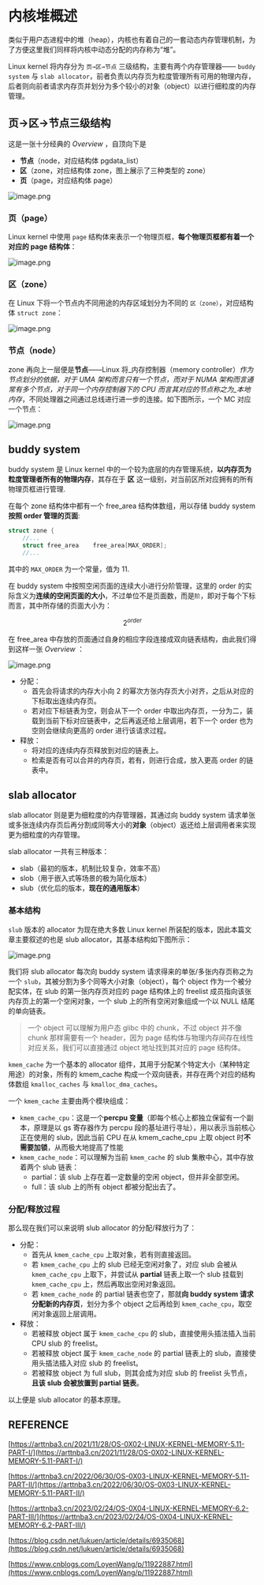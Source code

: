 # 内核堆概述

类似于用户态进程中的堆（heap），内核也有着自己的一套动态内存管理机制，为了方便这里我们同样将内核中动态分配的内存称为“堆”。

Linux kernel 将内存分为 `页→区→节点` 三级结构，主要有两个内存管理器—— `buddy system` 与 `slab allocator`，前者负责以内存页为粒度管理所有可用的物理内存，后者则向前者请求内存页并划分为多个较小的对象（object）以进行细粒度的内存管理。

## 页→区→节点三级结构

这是一张十分经典的  _Overview_ ，自顶向下是

- **节点**（node，对应结构体 pgdata\_list）
- **区**（zone，对应结构体 zone，图上展示了三种类型的 zone）
- **页**（page，对应结构体 page）

![image.png](figure/page-zone-node.png)

### 页（page）

Linux kernel 中使用 `page` 结构体来表示一个物理页框，**每个物理页框都有着一个对应的 page 结构体**：

![image.png](figure/page_struct.png)

### 区（zone）

在 Linux 下将一个节点内不同用途的内存区域划分为不同的 `区（zone）`，对应结构体 `struct zone`：

![image.png](figure/zone_struct.png)

### 节点（node）

zone 再向上一层便是**节点**——Linux 将_内存控制器（memory controller）_作为节点划分的依据，对于 UMA 架构而言只有一个节点，而对于 NUMA 架构而言通常有多个节点，对于同一个内存控制器下的 CPU 而言其对应的节点称之为_本地内存_，不同处理器之间通过总线进行进一步的连接。如下图所示，一个 MC 对应一个节点：

![image.png](figure/node_numa.png)

## buddy system

buddy system 是 Linux kernel 中的一个较为底层的内存管理系统，**以内存页为粒度管理者所有的物理内存**，其存在于 **区** 这一级别，对当前区所对应拥有的所有物理页框进行管理.

在每个 zone 结构体中都有一个 free\_area 结构体数组，用以存储 buddy system **按照 order 管理的页面**:

```c
struct zone {
    //...
    struct free_area	free_area[MAX_ORDER];
    //...
```

其中的 `MAX_ORDER` 为一个常量，值为 11.

在 buddy system 中按照空闲页面的连续大小进行分阶管理，这里的 order 的实际含义为**连续的空闲页面的大小**，不过单位不是页面数，而是`阶`，即对于每个下标而言，其中所存储的页面大小为：

$$
2^{order}
$$

在 free\_area 中存放的页面通过自身的相应字段连接成双向链表结构，由此我们得到这样一张 _Overview_ ：

![image.png](figure/zone_struct.png)

  - 分配：
    - 首先会将请求的内存大小向 2 的幂次方张内存页大小对齐，之后从对应的下标取出连续内存页。
    - 若对应下标链表为空，则会从下一个 order 中取出内存页，一分为二，装载到当前下标对应链表中，之后再返还给上层调用，若下一个 order 也为空则会继续向更高的 order 进行该请求过程。
  - 释放：
    - 将对应的连续内存页释放到对应的链表上。
    - 检索是否有可以合并的内存页，若有，则进行合成，放入更高 order 的链表中。

## slab allocator

slab allocator 则是更为细粒度的内存管理器，其通过向 buddy system 请求单张或多张连续内存页后再分割成同等大小的**对象**（object）返还给上层调用者来实现更为细粒度的内存管理。

slab allocator 一共有三种版本：

- slab（最初的版本，机制比较复杂，效率不高）
- slob（用于嵌入式等场景的极为简化版本）
- slub（优化后的版本，**现在的通用版本**）

### 基本结构

 `slub` 版本的 allocator 为现在绝大多数 Linux kernel 所装配的版本，因此本篇文章主要叙述的也是 slub allocator，其基本结构如下图所示：

![image.png](figure/slub_allocator.png)

我们将 slub allocator 每次向 buddy system 请求得来的单张/多张内存页称之为一个 `slub`，其被分割为多个同等大小对象（object），每个 object 作为一个被分配实体，在 slub 的第一张内存页对应的 page 结构体上的 freelist 成员指向该张内存页上的第一个空闲对象，一个 slub 上的所有空闲对象组成一个以 NULL 结尾的单向链表。

  > 一个 object 可以理解为用户态 glibc 中的 chunk，不过 object 并不像 chunk 那样需要有一个 header，因为 page 结构体与物理内存间存在线性对应关系，我们可以直接通过 object 地址找到其对应的 page 结构体。

`kmem_cache` 为一个基本的 allocator 组件，其用于分配某个特定大小（某种特定用途）的对象，所有的 kmem\_cache 构成一个双向链表，并存在两个对应的结构体数组 `kmalloc_caches` 与 `kmalloc_dma_caches`。

一个 `kmem_cache` 主要由两个模块组成：

  - `kmem_cache_cpu`：这是一个**percpu 变量**（即每个核心上都独立保留有一个副本，原理是以 gs 寄存器作为 percpu 段的基址进行寻址），用以表示当前核心正在使用的 slub，因此当前 CPU 在从 kmem\_cache\_cpu 上取 object 时**不需要加锁**，从而极大地提高了性能
  - `kmem_cache_node`：可以理解为当前 `kmem_cache` 的 slub 集散中心，其中存放着两个 slub 链表：
    - partial：该 slub 上存在着一定数量的空闲 object，但并非全部空闲。
    - full：该 slub 上的所有 object 都被分配出去了。

### 分配/释放过程

那么现在我们可以来说明 slub allocator 的分配/释放行为了：

  - 分配：
    - 首先从 `kmem_cache_cpu` 上取对象，若有则直接返回。
    - 若 `kmem_cache_cpu` 上的 slub 已经无空闲对象了，对应 slub 会被从 `kmem_cache_cpu` 上取下，并尝试从 **partial** 链表上取一个 slub 挂载到 `kmem_cache_cpu` 上，然后再取出空闲对象返回。
    - 若 `kmem_cache_node` 的 partial 链表也空了，那就**向 buddy system 请求分配新的内存页**，划分为多个 object 之后再给到 `kmem_cache_cpu`，取空闲对象返回上层调用。
  - 释放：
    - 若被释放 object 属于  `kmem_cache_cpu` 的 slub，直接使用头插法插入当前 CPU slub 的 freelist。
    - 若被释放 object 属于 `kmem_cache_node` 的 partial 链表上的 slub，直接使用头插法插入对应 slub 的 freelist。
    - 若被释放 object 为 full slub，则其会成为对应 slub 的 freelist 头节点，**且该 slub 会被放置到 partial 链表**。

以上便是 slub allocator 的基本原理。

## REFERENCE

[https://arttnba3.cn/2021/11/28/OS-0X02-LINUX-KERNEL-MEMORY-5.11-PART-I/](https://arttnba3.cn/2021/11/28/OS-0X02-LINUX-KERNEL-MEMORY-5.11-PART-I/)

[https://arttnba3.cn/2022/06/30/OS-0X03-LINUX-KERNEL-MEMORY-5.11-PART-II/](https://arttnba3.cn/2022/06/30/OS-0X03-LINUX-KERNEL-MEMORY-5.11-PART-II/)

[https://arttnba3.cn/2023/02/24/OS-0X04-LINUX-KERNEL-MEMORY-6.2-PART-III/](https://arttnba3.cn/2023/02/24/OS-0X04-LINUX-KERNEL-MEMORY-6.2-PART-III/)

[https://blog.csdn.net/lukuen/article/details/6935068](https://blog.csdn.net/lukuen/article/details/6935068)

[https://www.cnblogs.com/LoyenWang/p/11922887.html](https://www.cnblogs.com/LoyenWang/p/11922887.html)